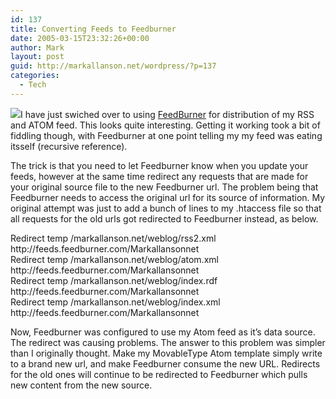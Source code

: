 ```yaml
---
id: 137
title: Converting Feeds to Feedburner
date: 2005-03-15T23:32:26+00:00
author: Mark
layout: post
guid: http://markallanson.net/wordpress/?p=137
categories:
  - Tech
---
```

[![](http://feedburner.com/fb/images/headerlogo-b.jpg)](http://feedburner.com "Feedburner Website")I have just swiched over to using [FeedBurner](http://feedburner.com "Feedburner Website") for distribution of my RSS and ATOM feed. This looks quite interesting. Getting it working took a bit of fiddling though, with Feedburner at one point telling my my feed was eating itsself (recursive reference).

The trick is that you need to let Feedburner know when you update your feeds, however at the same time redirect any requests that are made for your original source file to the new Feedburner url. The problem being that Feedburner needs to access the original url for its source of information. My original attempt was just to add a bunch of lines to my .htaccess file so that all requests for the old urls got redirected to Feedburner instead, as below.

<div>
  Redirect temp /markallanson.net/weblog/rss2.xml http://feeds.feedburner.com/Markallansonnet<br /> Redirect temp /markallanson.net/weblog/atom.xml http://feeds.feedburner.com/Markallansonnet<br /> Redirect temp /markallanson.net/weblog/index.rdf http://feeds.feedburner.com/Markallansonnet<br /> Redirect temp /markallanson.net/weblog/index.xml http://feeds.feedburner.com/Markallansonnet
</div>

Now, Feedburner was configured to use my Atom feed as it&#8217;s data source. The redirect was causing problems. The answer to this problem was simpler than I originally thought. Make my MovableType Atom template simply write to a brand new url, and make Feedburner consume the new URL. Redirects for the old ones will continue to be redirected to Feedburner which pulls new content from the new source.
